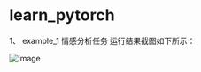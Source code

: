 # learn_pytorch

1、 example_1 情感分析任务 运行结果截图如下所示：

![image](https://github.com/yflfly/learn_pytorch/tree/master/pytorch-transformer/image/example_1.png)